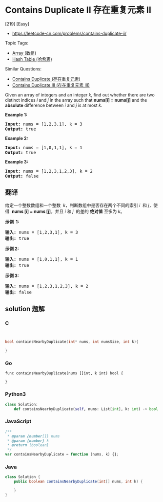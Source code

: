 # Contains Duplicate II 存在重复元素 II

[219] [Easy]

- https://leetcode-cn.com/problems/contains-duplicate-ii/

Topic Tags:

- [Array (数组)](https://leetcode-cn.com/tag/array/)
- [Hash Table (哈希表)](https://leetcode-cn.com/tag/hash-table/)

Similar Questions:

- [Contains Duplicate (存在重复元素)](https://leetcode-cn.com/problems/contains-duplicate/)
- [Contains Duplicate III (存在重复元素 III)](https://leetcode-cn.com/problems/contains-duplicate-iii/)

Given an array of integers and an integer _k_, find out whether there are two distinct indices _i_ and _j_ in the array such that **nums\[i\] = nums\[j\]** and the **absolute** difference between _i_ and _j_ is at most _k_.

**Example 1:**

<pre><strong>Input: </strong>nums = <span id="example-input-1-1">[1,2,3,1]</span>, k = <span id="example-input-1-2">3</span>
<strong>Output: </strong><span id="example-output-1">true</span>
</pre>

**Example 2:**

<pre><strong>Input: </strong>nums = <span id="example-input-2-1">[1,0,1,1]</span>, k = <span id="example-input-2-2">1</span>
<strong>Output: </strong><span id="example-output-2">true</span>
</pre>

**Example 3:**

<pre><strong>Input: </strong>nums = <span id="example-input-3-1">[1,2,3,1,2,3]</span>, k = <span id="example-input-3-2">2</span>
<strong>Output: </strong><span id="example-output-3">false</span>
</pre>

## 翻译

给定一个整数数组和一个整数  *k*，判断数组中是否存在两个不同的索引 *i*  和 _j_，使得  **nums \[i\] = nums \[j\]**，并且 _i_ 和 *j*  的差的 **绝对值** 至多为 _k_。

**示例  1:**

<pre><strong>输入:</strong> nums = [1,2,3,1], k<em> </em>= 3
<strong>输出:</strong> true</pre>

**示例 2:**

<pre><strong>输入: </strong>nums = [1,0,1,1], k<em> </em>=<em> </em>1
<strong>输出:</strong> true</pre>

**示例 3:**

<pre><strong>输入: </strong>nums = [1,2,3,1,2,3], k<em> </em>=<em> </em>2
<strong>输出:</strong> false</pre>

## solution 题解

### C

```c


bool containsNearbyDuplicate(int* nums, int numsSize, int k){

}


```

### Go

```golang
func containsNearbyDuplicate(nums []int, k int) bool {

}
```

### Python3

```python
class Solution:
    def containsNearbyDuplicate(self, nums: List[int], k: int) -> bool:
```

### JavaScript

```javascript
/**
 * @param {number[]} nums
 * @param {number} k
 * @return {boolean}
 */
var containsNearbyDuplicate = function (nums, k) {};
```

### Java

```java
class Solution {
    public boolean containsNearbyDuplicate(int[] nums, int k) {

    }
}
```
